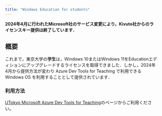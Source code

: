 ```yaml
---
title: "Windows Education for students"
---
```



<b class="box">
2024年4月に行われたMicrosoft社のサービス変更により，Kivuto社からのライセンスキー提供は終了しています．
</b>

## 概要

これまで，東京大学の**学生**は，Windows 10またはWindows 11をEducationエディションにアップグレードするライセンスを取得できました．しかし，2024年4月から提供方法が変わり Azure Dev Tools for Teaching で利用できる Windows OS を利用することとして提供されています．

### 利用方法
[UTokyo Microsoft Azure Dev Tools for Teaching](https://utelecon.adm.u-tokyo.ac.jp/microsoft/adt4t/)のページからご利用ください。
